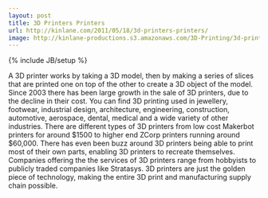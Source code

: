 ```yaml
---
layout: post
title: 3D Printers Printers
url: http://kinlane.com/2011/05/18/3d-printers-printers/
image: http://kinlane-productions.s3.amazonaws.com/3D-Printing/3d-printing-printers.jpg
---
```

{% include JB/setup %}
<p>
     A 3D printer works by taking a 3D model, then by making a series of slices that are printed one on top of the other to create a 3D object of the model. Since 2003 there has been large growth in the sale of 3D printers, due to the decline in their cost. You can find 3D printing used in jewellery, footwear, industrial design, architecture, engineering, construction, automotive, aerospace, dental, medical and a wide variety of other industries. There are different types of 3D printers from low cost Makerbot printers for around $1500 to higher end ZCorp printers running around $60,000. There has even been buzz around 3D printers being able to print most of their own parts, enabling 3D printers to recreate themselves. Companies offering the the services of 3D printers range from hobbyists to publicly traded companies like Stratasys. 3D printers are just the golden piece of technology, making the entire 3D print and manufacturing supply chain possible.
</p>